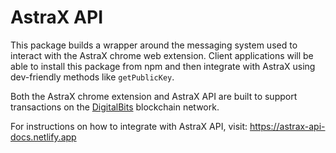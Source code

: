 # AstraX API

This package builds a wrapper around the messaging system used to interact with
the AstraX chrome web extension. Client applications will be able to install this package
from npm and then integrate with AstraX using dev-friendly methods like `getPublicKey`.

Both the AstraX chrome extension and AstraX API are built to support transactions on the
[DigitalBits](https://digitalbits.io) blockchain network.

For instructions on how to integrate with AstraX API, visit: https://astrax-api-docs.netlify.app

